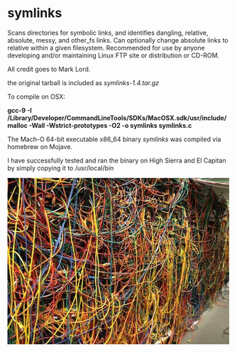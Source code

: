 # symlinks
Scans directories for symbolic links, and identifies dangling, relative, absolute, messy, and other_fs links.
Can optionally change absolute links to relative within a given filesystem.
Recommended for use by anyone developing and/or maintaining Linux FTP site or distribution or CD-ROM.

All credit goes to Mark Lord.

the original tarball is included as  *symlinks-1.4.tar.gz*

To compile on OSX:

**gcc-9 -I /Library/Developer/CommandLineTools/SDKs/MacOSX.sdk/usr/include/malloc  -Wall -Wstrict-prototypes -O2 -o symlinks symlinks.c**

The Mach-O 64-bit executable x86_64 binary *symlinks* was compiled via homebrew on Mojave.

I have successfully tested and ran the binary on High Sierra and El Capitan by simply copying it to /usr/local/bin

![Image ](/linkmess.jpg)
